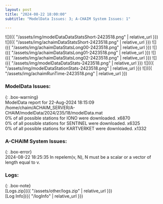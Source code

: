 ```yaml
---
layout: post
title: "2024-08-22 18:00:00"
subtitle: "ModelData Issues: 3; A-CHAIM System Issues: 1"

---
```


![]({{ "/assets/img/modelDataDataStatsShort-2423518.png" | relative_url }})
![]({{ "/assets/img/achaimDataStatsShort-2423518.png" | relative_url }})
![]({{ "/assets/img/achaimDataStatsLong00-2423518.png" | relative_url }})
![]({{ "/assets/img/achaimDataStatsLong01-2423518.png" | relative_url }})
![]({{ "/assets/img/achaimDataStatsLong02-2423518.png" | relative_url }})
![]({{ "/assets/img/modelDataDataStats-2423518.png" | relative_url }})
![]({{ "/assets/img/modelDataStationStats-2423518.png" | relative_url }})
![]({{ "/assets/img/achaimRunTime-2423518.png" | relative_url }})


### ModelData Issues:  
  
{: .box-warning}  
 ModelData report for 22-Aug-2024 18:15:09   
 /home/chaim/ACHAIM_SERVER/A-CHAIM/modelData/2024/235/18/modelData.mat   
 0% of all possible stations for IONO were downloaded. x6870   
 0% of all possible stations for SENTINEL were downloaded. x6325   
 0% of all possible stations for KARTVERKET were downloaded. x1332   
  
### A-CHAIM System Issues:  
  
{: .box-error}  
2024-08-22 18:25:35 In repelem(v, N), N must be a scalar or a vector of length equal to v.  

### Logs:  
  
{: .box-note}  
[Logs.zip]({{ "/assets/other/logs.zip" | relative_url }})  
[Log Info]({{ "/logInfo" | relative_url }})  
